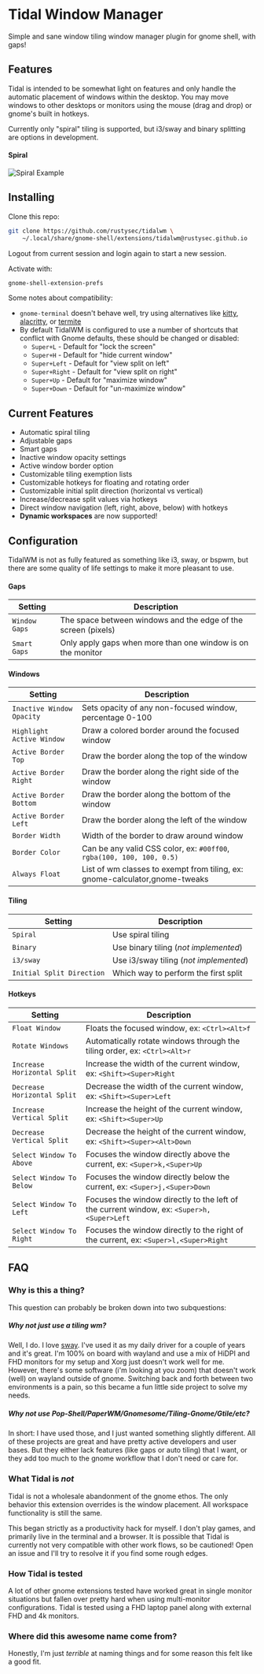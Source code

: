 # Tidal Window Manager
Simple and sane window tiling window manager plugin for gnome shell, with gaps!

## Features
Tidal is intended to be somewhat light on features and only handle the automatic
placement of windows within the desktop. You may move windows to other desktops or
monitors using the mouse (drag and drop) or gnome's built in hotkeys.

Currently only "spiral" tiling is supported, but i3/sway and binary splitting are
options in development.

#### Spiral
![Spiral Example](https://i.imgur.com/W46QTaY.gif)

## Installing
Clone this repo:
```sh
git clone https://github.com/rustysec/tidalwm \
    ~/.local/share/gnome-shell/extensions/tidalwm@rustysec.github.io
```

Logout from current session and login again to start a new session.

Activate with:
```sh
gnome-shell-extension-prefs
```
Some notes about compatibility:
* `gnome-terminal` doesn't behave well, try using alternatives like
[kitty](https://sw.kovidgoyal.net/kitty/),
[alacritty](https://github.com/alacritty/alacritty), or
[termite](https://github.com/thestinger/termite)
* By default TidalWM is configured to use a number of shortcuts that conflict with Gnome defaults, these should be changed or disabled:
    * `Super+L` - Default for "lock the screen"
    * `Super+H` - Default for "hide current window"
    * `Super+Left` - Default for "view split on left"
    * `Super+Right` - Default for "view split on right"
    * `Super+Up` - Default for "maximize window"
    * `Super+Down` - Default for "un-maximize window"

## Current Features
* Automatic spiral tiling
* Adjustable gaps
* Smart gaps
* Inactive window opacity settings
* Active window border option
* Customizable tiling exemption lists
* Customizable hotkeys for floating and rotating order
* Customizable initial split direction (horizontal vs vertical)
* Increase/decrease split values via hotkeys
* Direct window navigation (left, right, above, below) with hotkeys
* **Dynamic workspaces** are now supported!

## Configuration
TidalWM is not as fully featured as something like i3, sway, or bspwm, but there are some quality
of life settings to make it more pleasant to use.

#### Gaps
|Setting|Description|
|-------|-----------|
|`Window Gaps`| The space between windows and the edge of the screen (pixels)|
|`Smart Gaps`| Only apply gaps when more than one window is on the monitor|

#### Windows
|Setting|Description|
|-------|-----------|
|`Inactive Window Opacity`| Sets opacity of any non-focused window, percentage 0-100|
|`Highlight Active Window`| Draw a colored border around the focused window|
|`Active Border Top`|Draw the border along the top of the window|
|`Active Border Right`|Draw the border along the right side of the window|
|`Active Border Bottom`|Draw the border along the bottom of the window|
|`Active Border Left`|Draw the border along the left of the window|
|`Border Width`|Width of the border to draw around window|
|`Border Color`|Can be any valid CSS color, ex: `#00ff00`, `rgba(100, 100, 100, 0.5)`|
|`Always Float`|List of wm classes to exempt from tiling, ex: gnome-calculator,gnome-tweaks|

#### Tiling
|Setting|Description|
|-------|-----------|
|`Spiral`| Use spiral tiling|
|`Binary`| Use binary tiling (_not implemented_)|
|`i3/sway`| Use i3/sway tiling (_not implemented_)|
|`Initial Split Direction`| Which way to perform the first split|

#### Hotkeys 
|Setting|Description|
|-------|-----------|
|`Float Window`|Floats the focused window, ex: `<Ctrl><Alt>f`|
|`Rotate Windows`|Automatically rotate windows through the tiling order, ex: `<Ctrl><Alt>r`|
|`Increase Horizontal Split`|Increase the width of the current window, ex: `<Shift><Super>Right`|
|`Decrease Horizontal Split`|Decrease the width of the current window, ex: `<Shift><Super>Left`|
|`Increase Vertical Split`|Increase the height of the current window, ex: `<Shift><Super>Up`|
|`Decrease Vertical Split`|Decrease the height of the current window, ex: `<Shift><Super><Alt>Down`|
|`Select Window To Above`|Focuses the window directly above the current, ex: `<Super>k,<Super>Up`|
|`Select Window To Below`|Focuses the window directly below the current, ex: `<Super>j,<Super>Down`|
|`Select Window To Left`|Focuses the window directly to the left of the current window, ex: `<Super>h,<Super>Left`|
|`Select Window To Right`|Focuses the window directly to the right of the current, ex: `<Super>l,<Super>Right`|


## FAQ
### Why is this a thing?
This question can probably be broken down into two subquestions:

##### Why not just use a tiling wm?
Well, I do. I love [sway](https://github.com/swaywm/sway). I've used it as my daily driver for a couple of years and it's great.
I'm 100% on board with wayland and use a mix of HiDPI and FHD monitors for my setup and 
Xorg just doesn't work well for me. However, there's some software (i'm looking at you
zoom) that doesn't work (well) on wayland outside of gnome. Switching back and forth between
two environments is a pain, so this became a fun little side project to solve my needs.

##### Why not use Pop-Shell/PaperWM/Gnomesome/Tiling-Gnome/Gtile/etc?
In short: I have used those, and I just wanted something slightly different. All of these
projects are great and have pretty active developers and user bases. But they either lack
features (like gaps or auto tiling) that I want, or they add too much to the gnome workflow
that I don't need or care for.

### What Tidal is _not_
Tidal is not a wholesale abandonment of the gnome ethos. The only behavior this extension
overrides is the window placement. All workspace functionality is still the same.

This began strictly as a productivity hack for myself. I don't play games, and primarily
live in the terminal and a browser. It is possible that Tidal is currently not very
compatible with other work flows, so be cautioned! Open an issue and I'll try to 
resolve it if you find some rough edges.

### How Tidal is tested
A lot of other gnome extensions tested have worked great in single monitor situations
but fallen over pretty hard when using multi-monitor configurations. Tidal is tested using a FHD 
laptop panel along with external FHD and 4k monitors.

### Where did this awesome name come from?
Honestly, I'm just _terrible_ at naming things and for some reason this felt like a
good fit.
